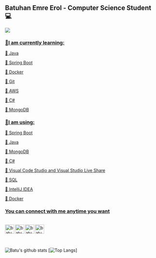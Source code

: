 ## Batuhan Emre Erol -  Computer Science Student 💻

  <a href="https://www.linkedin.com/in/batuhan-emre-erol-0a3298203/">
  <img src="https://img.shields.io/badge/linkedin-%230077B5.svg?&style=for-the-badge&logo=linkedin&logoColor=white" />

### 🔎I am currently learning: 


🥮
Java

🥮
Spring Boot

🥮
Docker

🥮
Git

🥮
AWS

🥮
C#
  
🥮
MongoDB

### 🔮I am using: 


🥮
Spring Boot

🥮
Java

🥮
MongoDB
  
🥮
C#

🥮
Visual Code Studio and Visual Studio Live Share
  
🥮
SQL
  
🥮
IntelliJ IDEA
  
🥮
Docker




### You can connect with me anytime you want

<br/>

<a href="https://www.linkedin.com/in/batuhan-emre-erol-0a3298203/">
  <img align="left" alt="batuhan-emre-erol-0a3298203 | LinkedIn" width="30px" src="https://cdn.jsdelivr.net/npm/simple-icons@v3/icons/linkedin.svg" />
</a>
<a href="https://twitter.com/batueerol">
  <img align="left" alt="batueerol | Twitter" width="30px" src="https://cdn.jsdelivr.net/npm/simple-icons@v3/icons/twitter.svg" />
</a>
<a href="https://www.instagram.com/batueerol/">
  <img align="left" alt="batueerol | Instagram" width="30px" src="https://cdn.jsdelivr.net/npm/simple-icons@v3/icons/instagram.svg" />
</a>
<a href="https://www.hackerrank.com/batueerol">
  <img align="left" alt="batueerol | Hackerrank" width="30px" src="https://cdn.jsdelivr.net/npm/simple-icons@v3/icons/hackerrank.svg" />
  
</a> <br>

<br />

![Batu's github stats](https://github-readme-stats.vercel.app/api?username=batueerol&show_icons=true&theme=tokyonight)
[![Top Langs](https://github-readme-stats.vercel.app/api/top-langs/?username=batueerol&show_icons=true&theme=tokyonight)]
